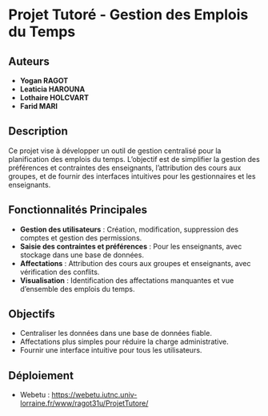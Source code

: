 # Projet Tutoré - Gestion des Emplois du Temps

## Auteurs
- **Yogan RAGOT**
- **Leaticia HAROUNA**
- **Lothaire HOLCVART**
- **Farid MARI**

## Description
Ce projet vise à développer un outil de gestion centralisé pour la planification des emplois du temps. 
L’objectif est de simplifier la gestion des préférences et contraintes des enseignants, l’attribution des cours aux groupes, et de fournir des interfaces intuitives pour les gestionnaires et les enseignants.

## Fonctionnalités Principales
- **Gestion des utilisateurs** : Création, modification, suppression des comptes et gestion des permissions.
- **Saisie des contraintes et préférences** : Pour les enseignants, avec stockage dans une base de données.
- **Affectations** : Attribution des cours aux groupes et enseignants, avec vérification des conflits.
- **Visualisation** : Identification des affectations manquantes et vue d’ensemble des emplois du temps.

## Objectifs
- Centraliser les données dans une base de données fiable.
- Affectations plus simples pour réduire la charge administrative.
- Fournir une interface intuitive pour tous les utilisateurs.

## Déploiement
- Webetu : https://webetu.iutnc.univ-lorraine.fr/www/ragot31u/ProjetTutore/
